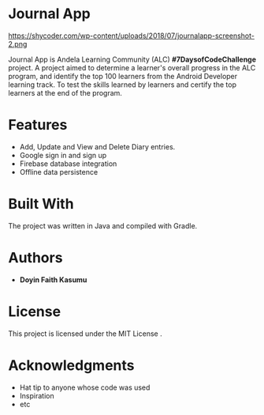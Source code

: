# Journal App
https://shycoder.com/wp-content/uploads/2018/07/journalapp-screenshot-2.png

Journal App is Andela Learning Community (ALC) **#7DaysofCodeChallenge** project. A project aimed to determine a learner's overall progress in the ALC program, and identify the top 100 learners from the Android Developer learning track. To test the skills learned by learners and certify the top learners at the end of the program.


# Features

  - Add, Update and View and Delete Diary entries.
  - Google sign in and sign up
  - Firebase database integration
  - Offline data persistence

# Built With

The project was written in Java and compiled with Gradle.

# Authors

- **Doyin Faith Kasumu**

# License

This project is licensed under the MIT License .

# Acknowledgments
- Hat tip to anyone whose code was used
- Inspiration
- etc
